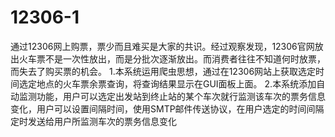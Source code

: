 # 12306-1
通过12306网上购票，票少而且难买是大家的共识。经过观察发现，12306官网放出火车票不是一次性放出，而是分批次逐渐放出。而消费者往往不知道何时放票，而失去了购买票的机会。 1.本系统运用爬虫思想，通过在12306网站上获取选定时间选定地点的火车票余票查询，将查询结果显示在GUI面板上面。 2.本系统添加自动监测功能，用户可以选定出发站到终止站的某个车次就行监测该车次的票务信息变化，用户可以设置间隔时间，使用SMTP邮件传送协议，在用户选定的时间间隔定时发送给用户所监测车次的票务信息变化
